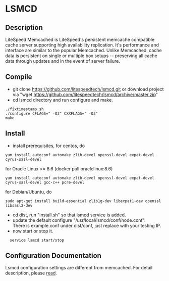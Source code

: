 LSMCD
=======  
Description
--------
LiteSpeed Memcached is LiteSpeed's persistent memcache compatible cache server supporting high availability replication. It's performance and interface are similar to the popular Memcached. Unlike Memcached, cache data is persistent on single or multiple box setups -- preserving all cache data through updates and in the event of server failure.

Compile
--------
- git clone https://github.com/litespeedtech/lsmcd.git or download project via "wget https://github.com/litespeedtech/lsmcd/archive/master.zip"
- cd lsmcd directory and run configure and make.   
```
./fixtimestamp.sh
./configure CFLAGS=" -O3" CXXFLAGS=" -O3"  
make
```
Install
--------
- install prerequisites, for centos, do
```
yum install autoconf automake zlib-devel openssl-devel expat-devel cyrus-sasl-devel
```
  for Oracle Linux >= 8.6 (docker pull oraclelinux:8.6)
```
yum install autoconf automake zlib-devel openssl-devel expat-devel cyrus-sasl-devel gcc-c++ pcre-devel
```

  for Debian/Ubuntu, do
```
sudo apt-get install build-essential zlib1g-dev libexpat1-dev openssl libsasl2-dev
```
- cd dist, run "install.sh" so that lsmcd service is added.
- update the default configure "/usr/local/lsmcd/conf/node.conf".  
  There is example.conf under dist/conf, just replace with your testing IP.
- now start or stop it.  
```
  service lsmcd start/stop
```

Configuration Documentation
--------
Lsmcd configuration settings are different from memcached. For detail description, please [read](https://docs.litespeedtech.com/products/lsmcd/).
